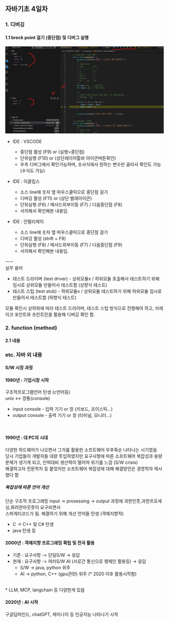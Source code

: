 ## 자바기초 4일차

### 1. 디버깅
#### 1.1 breck point 걸기 (중단점) 및 디버그 실행
![디버깅 이미지](./../../assets/img/0724/0724_디버깅.png)
* IDE : VSCODE
    - 중단점 활성 (F9) or (실행>중단점)
    - 단위실행 (F10) or (상단레이어툴바 아이콘버튼확인)
    - 우측 디버그에서 확인가능하며, 조사식에서 원하는 변수만 골라서 확인도 가능 (수식도 가능)

* IDE : 이클립스
    - 소스 line에 숫자 옆 마우스클릭으로 중단점 걸기
    - 디버깅 활성 (F11) or (상단 벌레아이콘)
    - 단위실행 (F6) / 메서드외부이동 (F7) / 다음중단점 (F8)
    - 서치해서 확인해본 내용임.

* IDE : 인텔리제이 
    - 소스 line에 숫자 옆 마우스클릭으로 중단점 걸기
    - 디버깅 활성 (shift + F9) 
    - 단위실행 (F8) / 메서드외부이동 (F7) / 다음중단점 (F9)
    - 서치해서 확인해본 내용임.

ㅡㅡ <br>
실무 용어
* 테스트 드라이버 (test driver) - 상위모듈x / 하위모듈 호출해서 테스트하기 위해 임시로 상위모듈 만들어서 테스트함 (상향식 테스트)
* 테스트 스텁 (test stub) - 하위모듈x / 상위모듈 테스트하기 위해 하위모듈 임시로 만들어서 테스트함 (하향식 테스트)

모듈 확인시 상하위에 따라 테스트 드라이버, 테스트 스텁 방식으로 진행해야 하고, 브레이크 포인트와 프린트린을 활용해 디버깅 확인 함.


### 2. function (method)

#### 2.1 내용





### etc. 자바 외 내용

#### S/W 시장 과정

#### 1980년 : 기업시장 시작
구조적프로그램언어 탄생 (c언어등) <br>
unix <-> 깡통(console)
* input console - 입력 기기 or 창 (키보드, 조이스틱...)
* output console - 출력 기기 or 창 (터미널, 모니터...)

<br>

#### 1990년 : 대 PC의 시대
다양한 하드웨어가 나오면서 그거를 활용한 소프트웨어 우후죽순 나타나는 시기였음 <br>
당시 기업들이 개발자들 대량 투입하였지만 요구사항에 따른 소프트웨어 복잡성과 용량 문제가 생기게 되고, 인력대비 생산력이 떨어져 위기를 느낌 (S/W crisis)<br>
해결하고자 전문학자 등 붙었지만 소프트웨어 복잡성에 대해 해결방안은 경영학자 제시했다 함<br>

##### 복잡성에 따른 언어 개선
단순 구조적 프로그래밍 input -> prosessing -> output 과정에 과한인풋,과한프로세싱,화려한아웃풋이 요구되면서 <br>
스파게티코드가 됨. 해결하기 위해 개선 언어들 탄생 (객체지향적)
* C -> C++ 및 C# 탄생
* java 탄생 등

#### 2000년 : 객체지향 프로그래밍 확립 및 전국 활용

* 기존 : 요구사항 -> 단일S/W -> 응답
* 현재 : 요구사항 -> 여러S/W AI (서로간 통신으로 랭체인 활용등) -> 응답
    * S/W -> java, python 위주
    * AI -> python, C++ (gpu관련) 위주 (* 2020 이후 활용시작함)

<br>
* LLM, MCP, langchain 등 다양한게 있음

#### 2020년 : AI 시작

구글딥마인드, chatGPT, 제미나이 등 인공지능 나타나기 시작 <br>
